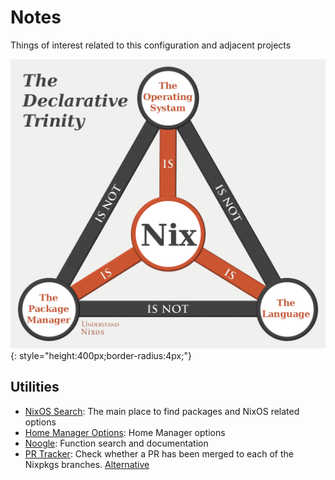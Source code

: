 # Notes

Things of interest related to this configuration and adjacent projects

![https://reddit..com/r/NixOS/comments/rffnx8/who_says_the_naming_is_confusing/](./files/nix-is-not.png){: style="height:400px;border-radius:4px;"}

## Utilities

- [NixOS Search](<https://search.nixos.org/packages>): The main place to find packages and NixOS related options
- [Home Manager Options](<https://nix-community.github.io/home-manager/options.xhtml>): Home Manager options
- [Noogle](https://noogle.dev/): Function search and documentation
- [PR Tracker](https://nixpkgs-tracker.ocfox.me/): Check whether a PR has been merged to each of the Nixpkgs branches. [Alternative](<https://nixpk.gs/pr-tracker.html>)
